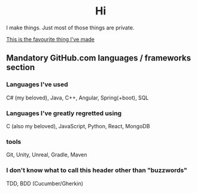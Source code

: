 <h1 align="center">Hi</h1>
<p>I make things. Just most of those things are private.</p>
<a href="https://youtu.be/dQw4w9WgXcQ" target="_blank"><span>This is the favourite thing I've made</span></a>

<h2>Mandatory GitHub.com languages / frameworks section</h2>

<h3>Languages I've used</h3>
<p>C# (my beloved), Java, C++, Angular, Spring(+boot), SQL</p>

<h3>Languages I've greatly regretted using</h3>
<p>C (also my beloved), JavaScript, Python, React, MongoDB</p>

<h3>tools</h3>
<p>Git, Unity, Unreal, Gradle, Maven</p>

<h3>I don't know what to call this header other than "buzzwords"</h3>
<p>TDD, BDD (Cucumber/Gherkin)</p>
